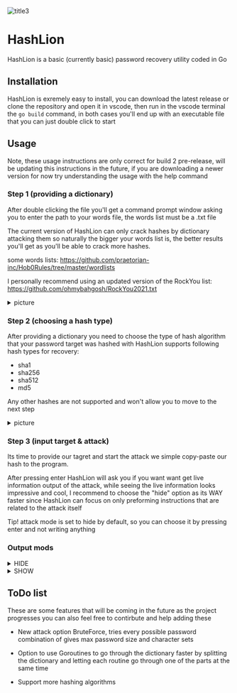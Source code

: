 ![title3](https://user-images.githubusercontent.com/24839815/130515256-f7fbebf9-f214-42f3-9cda-856458787f48.PNG)

# HashLion
HashLion is a basic (currently basic) password recovery utility coded in Go

## Installation
HashLion is exremely easy to install, you can download the latest release or clone the
repository and open it in vscode, then run in the vscode terminal the ```go build``` command, 
in both cases you'll end up with an executable file that you can just double click to start

## Usage
Note, these usage instructions are only correct for build 2 pre-release, will be updating this instructions in the future, if you are downloading a newer version for now try understanding the usage with the help command
### Step 1 (providing a dictionary)
After double clicking the file you'll get a command prompt window asking you to enter
the path to your words file, the words list must be a .txt file

The current version of HashLion can only crack hashes by dictionary attacking
them so naturally the bigger your words list is, the better results you'll get
as you'll be able to crack more hashes.

some words lists:
https://github.com/praetorian-inc/Hob0Rules/tree/master/wordlists

I personally recommend using an updated version of the RockYou list:
https://github.com/ohmybahgosh/RockYou2021.txt

<details>
  <summary>picture</summary>
  
![step1](https://user-images.githubusercontent.com/24839815/130453626-92c4e318-3856-483e-a2d7-2f28a75e0074.PNG)
  
</details>
  
### Step 2 (choosing a hash type)
After providing a dictionary you need to choose the type
of hash algorithm that your password target was hashed with
HashLion supports following hash types for recovery:
- sha1
- sha256
- sha512
- md5

Any other hashes are not supported and won't allow you
to move to the next step

<details>
  <summary>picture</summary>
  
![Step2](https://user-images.githubusercontent.com/24839815/130454253-f255366b-7532-45fa-ab8d-6e538afef415.PNG)
  
</details>

### Step 3 (input target & attack)
Its time to provide our tagret and start the attack
we simple copy-paste our hash to the program.

After pressing enter HashLion will ask you if you want
want get live information output of the attack, while seeing
the live information looks impressive and cool, I recommend
to choose the "hide" option as its WAY faster since HashLion
can focus on only preforming instructions that are related to
the attack itself

Tip! attack mode is set to hide by default, so you can choose it by pressing enter and not writing anything

### Output mods
<details>
  <summary>HIDE</summary>

```
HIDE

Performs smallest amount of actions to go through the dictionary as
fast as possible, but provides a smaller amount of data about the attack
```
![Step5hide](https://user-images.githubusercontent.com/24839815/130457717-3437e007-00e3-4660-a49c-0ee9980e8cdd.PNG)

  </details>

<details>
  <summary>SHOW</summary>

```
SHOW

Provides live data about the attack, details every attempt and counts the
amount of attempts
```

![Step5](https://user-images.githubusercontent.com/24839815/130457573-8042ea5a-b481-453d-9f35-51e3f29b6b1a.PNG)

</details>

## ToDo list
These are some features that will be coming in the future as the project progresses
you can also feel free to contirbute and help adding these

- New attack option BruteForce, tries every possible password combination of gives max password size and character sets

- Option to use Goroutines to go through the dictionary faster by splitting the dictionary and letting each routine go through one of the parts at the same time

- Support more hashing algorithms

